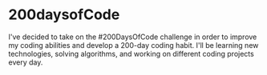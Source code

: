 # 200daysofCode
I've decided to take on the #200DaysOfCode challenge in order to improve my coding abilities and develop a 200-day coding habit. I'll be learning new technologies, solving algorithms, and working on different coding projects every day.
